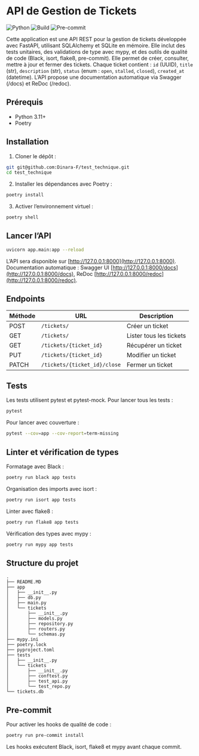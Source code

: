 # API de Gestion de Tickets

![Python](https://img.shields.io/badge/python-3.11-blue) ![Build](https://img.shields.io/badge/build-passing-brightgreen)
![Pre-commit](https://img.shields.io/badge/pre--commit-enabled-blue)

Cette application est une API REST pour la gestion de tickets développée avec FastAPI, utilisant SQLAlchemy et SQLite en mémoire. Elle inclut des tests unitaires, des validations de type avec mypy, et des outils de qualité de code (Black, isort, flake8, pre-commit). Elle permet de créer, consulter, mettre à jour et fermer des tickets. Chaque ticket contient : `id` (UUID), `title` (str), `description` (str), `status` (enum : `open`, `stalled`, `closed`), `created_at` (datetime). L’API propose une documentation automatique via Swagger (/docs) et ReDoc (/redoc).

## Prérequis
- Python 3.11+
- Poetry

## Installation
1. Cloner le dépôt :
```bash
git git@github.com:Dinara-F/test_technique.git
cd test_technique
```
2. Installer les dépendances avec Poetry :
```bash
poetry install
```
3. Activer l’environnement virtuel :
```bash
poetry shell
```

## Lancer l’API
```bash
uvicorn app.main:app --reload
```
L’API sera disponible sur [http://127.0.0.1:8000](http://127.0.0.1:8000). Documentation automatique : Swagger UI [http://127.0.0.1:8000/docs](http://127.0.0.1:8000/docs), ReDoc [http://127.0.0.1:8000/redoc](http://127.0.0.1:8000/redoc).

## Endpoints
| Méthode | URL | Description |
|----------|-----|-------------|
| POST | `/tickets/` | Créer un ticket |
| GET | `/tickets/` | Lister tous les tickets |
| GET | `/tickets/{ticket_id}` | Récupérer un ticket |
| PUT | `/tickets/{ticket_id}` | Modifier un ticket |
| PATCH | `/tickets/{ticket_id}/close` | Fermer un ticket |

## Tests
Les tests utilisent pytest et pytest-mock. Pour lancer tous les tests :
```bash
pytest
```
Pour lancer avec couverture :
```bash
pytest --cov=app --cov-report=term-missing
```

## Linter et vérification de types
Formatage avec Black :
```bash
poetry run black app tests
```
Organisation des imports avec isort :
```bash
poetry run isort app tests
```
Linter avec flake8 :
```bash
poetry run flake8 app tests
```
Vérification des types avec mypy :
```bash
poetry run mypy app tests
```

## Structure du projet
```
.
├── README.MD
├── app
│   ├── __init__.py
│   ├── db.py
│   ├── main.py
│   └── tickets
│       ├── __init__.py
│       ├── models.py
│       ├── repository.py
│       ├── routers.py
│       └── schemas.py
├── mypy.ini
├── poetry.lock
├── pyproject.toml
├── tests
│   ├── __init__.py
│   └── tickets
│       ├── __init__.py
│       ├── conftest.py
│       ├── test_api.py
│       └── test_repo.py
└── tickets.db
```

## Pre-commit
Pour activer les hooks de qualité de code :
```bash
poetry run pre-commit install
```
Les hooks exécutent Black, isort, flake8 et mypy avant chaque commit.


